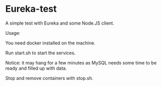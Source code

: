 # Eureka-test
A simple test with Eureka and some Node.JS client.

Usage:

You need docker installed on the machine.

Run start.sh to start the services.

Notice: it may hang for a few minutes as MySQL needs some time to be ready and filled up with data.

Stop and remove containers with stop.sh.
